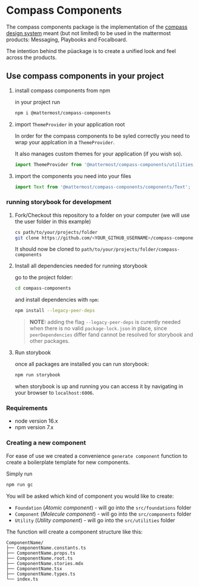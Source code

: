 # Compass Components

The compass components package is the implementation of the [compass design system](https://zeroheight.com/29be2c109/p/995619-compass-design-system)
meant (but not limited) to be used in the mattermost products: Messaging, Playbooks and Focalboard.

The intention behind the püackage is to create a unified look and feel across the products.

## Use compass components in your project

1. install compass components from npm

    in your project run

    ```bash
    npm i @mattermost/compass-components
    ```

2. import `ThemeProvider` in your application root

    In order for the compass components to be syled correctly you need to wrap your applcation in a `ThemeProvider`.

    It also manages custom themes for your application (if you wish so).

    ```javascript
    import ThemeProvider from '@mattermost/compass-components/utilities/theme';
    ```

3. import the components you need into your files

    ```javascript
    import Text from '@mattermost/compass-components/components/Text';
    ```

### running storybook for development

1. Fork/Checkout this repository to a folder on your computer (we will use the user folder in this example)

    ```bash
    cs path/to/your/projects/folder
    git clone https://github.com/<YOUR_GITHUB_USERNAME>/compass-components.git
    ```

    It should now be cloned to `path/to/your/projects/folder/compass-components`

2. Install all dependencies needed for running storybook

    go to the project folder:

    ```bash
    cd compass-components
    ```

    and install dependencies with `npm`:

    ```bash
    npm install --legacy-peer-deps
    ```

    > **NOTE:** adding the flag `--legacy-peer-deps` is curently needed when there is no valid `package-lock.json` in
    > place, since `peerDependencies` differ fand cannot be resolved for storybook and other packages.

3. Run storybook

    once all packages are installed you can run storybook:

    ```bash
    npm run storybook
    ```

    when storybook is up and running you can access it by navigating in your browser to `localhost:6006`.

### Requirements

-   node version 16.x
-   npm version 7.x

### Creating a new component

For ease of use we created a convenience `generate component` function to create a boilerplate template for new
components.

Simply run

```bash
npm run gc
```

You will be asked which kind of component you would like to create:

-   `Foundation`
    (_Atomic component_) - will go into the `src/foundations` folder
-   `Component`
    (_Molecule component_) - will go into the `src/components` folder
-   `Utility`
    (_Utility component_) - will go into the `src/utilities` folder

The function will create a component structure like this:

```
ComponentName/
├── ComponentName.constants.ts
├── ComponentName.props.ts
├── ComponentName.root.ts
├── ComponentName.stories.mdx
├── ComponentName.tsx
├── ComponentName.types.ts
└── index.ts
```
